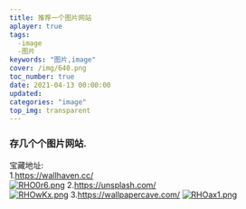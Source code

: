 ```yaml
---
title: 推荐一个图片网站
aplayer: true
tags:
  -image
  -图片
keywords: "图片,image"  
cover: /img/640.png
toc_number: true
date: 2021-04-13 00:00:00
updated:
categories: "image"
top_img: transparent
---
```



### 存几个个图片网站.

   宝藏地址:  
   1.<https://wallhaven.cc/>   
   [![RHO0r6.png](https://z3.ax1x.com/2021/07/07/RHO0r6.png)](https://imgtu.com/i/RHO0r6) 
   2.<https://unsplash.com/>   
   [![RHOwKx.png](https://z3.ax1x.com/2021/07/07/RHOwKx.png)](https://imgtu.com/i/RHOwKx)
   3.<https://wallpapercave.com/>
   [![RHOax1.png](https://z3.ax1x.com/2021/07/07/RHOax1.png)](https://imgtu.com/i/RHOax1)
  
   
   
